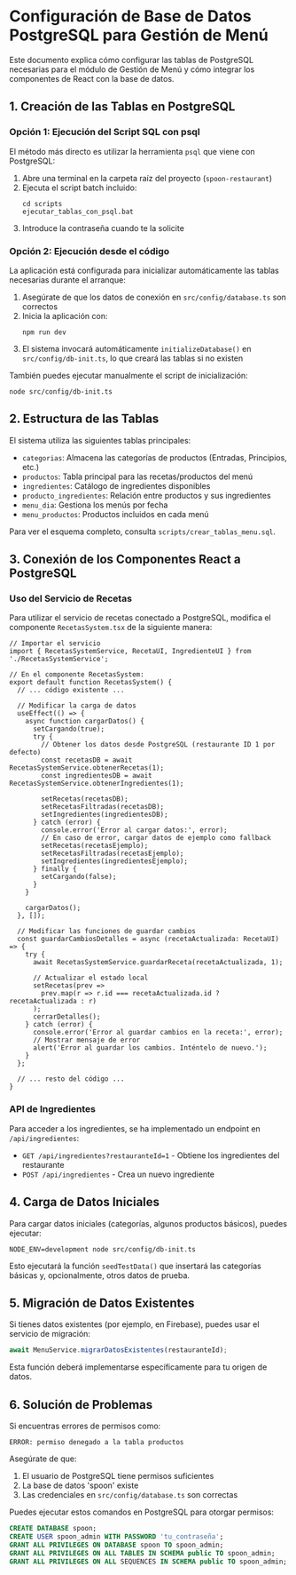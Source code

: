 # Configuración de Base de Datos PostgreSQL para Gestión de Menú

Este documento explica cómo configurar las tablas de PostgreSQL necesarias para el módulo de Gestión de Menú y cómo integrar los componentes de React con la base de datos.

## 1. Creación de las Tablas en PostgreSQL

### Opción 1: Ejecución del Script SQL con psql

El método más directo es utilizar la herramienta `psql` que viene con PostgreSQL:

1. Abre una terminal en la carpeta raíz del proyecto (`spoon-restaurant`)
2. Ejecuta el script batch incluido:
   ```
   cd scripts
   ejecutar_tablas_con_psql.bat
   ```
3. Introduce la contraseña cuando te la solicite

### Opción 2: Ejecución desde el código

La aplicación está configurada para inicializar automáticamente las tablas necesarias durante el arranque:

1. Asegúrate de que los datos de conexión en `src/config/database.ts` son correctos
2. Inicia la aplicación con:
   ```
   npm run dev
   ```
3. El sistema invocará automáticamente `initializeDatabase()` en `src/config/db-init.ts`, lo que creará las tablas si no existen

También puedes ejecutar manualmente el script de inicialización:

```
node src/config/db-init.ts
```

## 2. Estructura de las Tablas

El sistema utiliza las siguientes tablas principales:

- `categorias`: Almacena las categorías de productos (Entradas, Principios, etc.)
- `productos`: Tabla principal para las recetas/productos del menú
- `ingredientes`: Catálogo de ingredientes disponibles
- `producto_ingredientes`: Relación entre productos y sus ingredientes
- `menu_dia`: Gestiona los menús por fecha
- `menu_productos`: Productos incluidos en cada menú

Para ver el esquema completo, consulta `scripts/crear_tablas_menu.sql`.

## 3. Conexión de los Componentes React a PostgreSQL

### Uso del Servicio de Recetas

Para utilizar el servicio de recetas conectado a PostgreSQL, modifica el componente `RecetasSystem.tsx` de la siguiente manera:

```tsx
// Importar el servicio
import { RecetasSystemService, RecetaUI, IngredienteUI } from './RecetasSystemService';

// En el componente RecetasSystem:
export default function RecetasSystem() {
  // ... código existente ...

  // Modificar la carga de datos
  useEffect(() => {
    async function cargarDatos() {
      setCargando(true);
      try {
        // Obtener los datos desde PostgreSQL (restaurante ID 1 por defecto)
        const recetasDB = await RecetasSystemService.obtenerRecetas(1);
        const ingredientesDB = await RecetasSystemService.obtenerIngredientes(1);
        
        setRecetas(recetasDB);
        setRecetasFiltradas(recetasDB);
        setIngredientes(ingredientesDB);
      } catch (error) {
        console.error('Error al cargar datos:', error);
        // En caso de error, cargar datos de ejemplo como fallback
        setRecetas(recetasEjemplo);
        setRecetasFiltradas(recetasEjemplo);
        setIngredientes(ingredientesEjemplo);
      } finally {
        setCargando(false);
      }
    }
    
    cargarDatos();
  }, []);

  // Modificar las funciones de guardar cambios
  const guardarCambiosDetalles = async (recetaActualizada: RecetaUI) => {
    try {
      await RecetasSystemService.guardarReceta(recetaActualizada, 1);
      
      // Actualizar el estado local
      setRecetas(prev => 
        prev.map(r => r.id === recetaActualizada.id ? recetaActualizada : r)
      );
      cerrarDetalles();
    } catch (error) {
      console.error('Error al guardar cambios en la receta:', error);
      // Mostrar mensaje de error
      alert('Error al guardar los cambios. Inténtelo de nuevo.');
    }
  };

  // ... resto del código ...
}
```

### API de Ingredientes

Para acceder a los ingredientes, se ha implementado un endpoint en `/api/ingredientes`:

- `GET /api/ingredientes?restauranteId=1` - Obtiene los ingredientes del restaurante
- `POST /api/ingredientes` - Crea un nuevo ingrediente

## 4. Carga de Datos Iniciales

Para cargar datos iniciales (categorías, algunos productos básicos), puedes ejecutar:

```
NODE_ENV=development node src/config/db-init.ts
```

Esto ejecutará la función `seedTestData()` que insertará las categorías básicas y, opcionalmente, otros datos de prueba.

## 5. Migración de Datos Existentes

Si tienes datos existentes (por ejemplo, en Firebase), puedes usar el servicio de migración:

```javascript
await MenuService.migrarDatosExistentes(restauranteId);
```

Esta función deberá implementarse específicamente para tu origen de datos.

## 6. Solución de Problemas

Si encuentras errores de permisos como:

```
ERROR: permiso denegado a la tabla productos
```

Asegúrate de que:

1. El usuario de PostgreSQL tiene permisos suficientes
2. La base de datos 'spoon' existe
3. Las credenciales en `src/config/database.ts` son correctas

Puedes ejecutar estos comandos en PostgreSQL para otorgar permisos:

```sql
CREATE DATABASE spoon;
CREATE USER spoon_admin WITH PASSWORD 'tu_contraseña';
GRANT ALL PRIVILEGES ON DATABASE spoon TO spoon_admin;
GRANT ALL PRIVILEGES ON ALL TABLES IN SCHEMA public TO spoon_admin;
GRANT ALL PRIVILEGES ON ALL SEQUENCES IN SCHEMA public TO spoon_admin;
```
